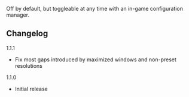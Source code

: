 Off by default, but toggleable at any time with an in-game configuration manager.

## Changelog

1.1.1

- Fix most gaps introduced by maximized windows and non-preset resolutions

1.1.0

- Initial release
